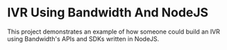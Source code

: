 # IVR Using Bandwidth And NodeJS

This project demonstrates an example of how someone could build an IVR using Bandwidth's APIs and SDKs written in NodeJS.
